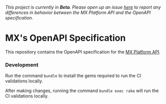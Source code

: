 *This project is currently in **Beta**. Please open up an issue [here](https://github.com/mxenabled/openapi/issues) to report any differences in behavior between the MX Platform API and the OpenAPI specification.*

# MX's OpenAPI Specification

This repository contains the OpenAPI specification for the [MX Platform API](https://docs.mx.com/api).

### Development

Run the command `bundle` to install the gems required to run the CI validations locally.

After making changes, running the command `bundle exec rake` will run the CI validations locally.

